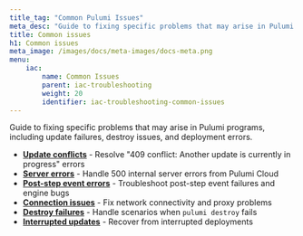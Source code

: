 ```yaml
---
title_tag: "Common Pulumi Issues"
meta_desc: "Guide to fixing specific problems that may arise in Pulumi programs."
title: Common issues
h1: Common issues
meta_image: /images/docs/meta-images/docs-meta.png
menu:
    iac:
        name: Common Issues
        parent: iac-troubleshooting
        weight: 20
        identifier: iac-troubleshooting-common-issues
---
```


Guide to fixing specific problems that may arise in Pulumi programs, including update failures, destroy issues, and deployment errors.

- **[Update conflicts](/docs/iac/troubleshooting/common-issues/update-conflicts/)** - Resolve "409 conflict: Another update is currently in progress" errors
- **[Server errors](/docs/iac/troubleshooting/common-issues/server-errors/)** - Handle 500 internal server errors from Pulumi Cloud
- **[Post-step event errors](/docs/iac/troubleshooting/common-issues/post-step-errors/)** - Troubleshoot post-step event failures and engine bugs
- **[Connection issues](/docs/iac/troubleshooting/common-issues/connection-issues/)** - Fix network connectivity and proxy problems
- **[Destroy failures](/docs/iac/troubleshooting/common-issues/destroy-failures/)** - Handle scenarios when `pulumi destroy` fails
- **[Interrupted updates](/docs/iac/troubleshooting/common-issues/interrupted-updates/)** - Recover from interrupted deployments
